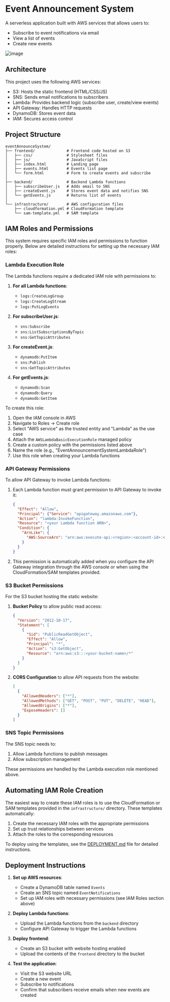 # Event Announcement System

A serverless application built with AWS services that allows users to:
- Subscribe to event notifications via email
- View a list of events
- Create new events

![image](https://github.com/user-attachments/assets/966648e4-f522-47a1-b8ac-386ce6dba290)


## Architecture

This project uses the following AWS services:
- S3: Hosts the static frontend (HTML/CSS/JS)
- SNS: Sends email notifications to subscribers
- Lambda: Provides backend logic (subscribe user, create/view events)
- API Gateway: Handles HTTP requests
- DynamoDB: Stores event data
- IAM: Secures access control

## Project Structure

```
eventAnnounceSystem/
├── frontend/              # Frontend code hosted on S3
│   ├── css/               # Stylesheet files
│   ├── js/                # JavaScript files
│   ├── index.html         # Landing page
│   ├── events.html        # Events list page
│   └── form.html          # Form to create events and subscribe
│
├── backend/               # Backend Lambda functions
│   ├── subscribeUser.js   # Adds email to SNS
│   ├── createEvent.js     # Stores event data and notifies SNS
│   └── getEvents.js       # Returns list of events
│
└── infrastructure/        # AWS configuration files
    ├── cloudformation.yml # CloudFormation template
    └── sam-template.yml   # SAM template

```

## IAM Roles and Permissions

This system requires specific IAM roles and permissions to function properly. Below are detailed instructions for setting up the necessary IAM roles:

### Lambda Execution Role

The Lambda functions require a dedicated IAM role with permissions to:

1. **For all Lambda functions**:
   - `logs:CreateLogGroup`
   - `logs:CreateLogStream`
   - `logs:PutLogEvents`

2. **For subscribeUser.js**:
   - `sns:Subscribe`
   - `sns:ListSubscriptionsByTopic`
   - `sns:GetTopicAttributes`

3. **For createEvent.js**:
   - `dynamodb:PutItem`
   - `sns:Publish`
   - `sns:GetTopicAttributes`

4. **For getEvents.js**:
   - `dynamodb:Scan`
   - `dynamodb:Query`
   - `dynamodb:GetItem`

To create this role:

1. Open the IAM console in AWS
2. Navigate to Roles → Create role
3. Select "AWS service" as the trusted entity and "Lambda" as the use case
4. Attach the `AWSLambdaBasicExecutionRole` managed policy
5. Create a custom policy with the permissions listed above
6. Name the role (e.g., "EventAnnouncementSystemLambdaRole")
7. Use this role when creating your Lambda functions

### API Gateway Permissions

To allow API Gateway to invoke Lambda functions:

1. Each Lambda function must grant permission to API Gateway to invoke it:
   ```json
   {
     "Effect": "Allow",
     "Principal": {"Service": "apigateway.amazonaws.com"},
     "Action": "lambda:InvokeFunction",
     "Resource": "<your Lambda function ARN>",
     "Condition": {
       "ArnLike": {
         "AWS:SourceArn": "arn:aws:execute-api:<region>:<account-id>:<api-id>/*"
       }
     }
   }
   ```

2. This permission is automatically added when you configure the API Gateway integration through the AWS console or when using the CloudFormation/SAM templates provided.

### S3 Bucket Permissions

For the S3 bucket hosting the static website:

1. **Bucket Policy** to allow public read access:
   ```json
   {
     "Version": "2012-10-17",
     "Statement": [
       {
         "Sid": "PublicReadGetObject",
         "Effect": "Allow",
         "Principal": "*",
         "Action": "s3:GetObject",
         "Resource": "arn:aws:s3:::<your-bucket-name>/*"
       }
     ]
   }
   ```

2. **CORS Configuration** to allow API requests from the website:
   ```json
   [
     {
       "AllowedHeaders": ["*"],
       "AllowedMethods": ["GET", "POST", "PUT", "DELETE", "HEAD"],
       "AllowedOrigins": ["*"],
       "ExposeHeaders": []
     }
   ]
   ```

### SNS Topic Permissions

The SNS topic needs to:
1. Allow Lambda functions to publish messages
2. Allow subscription management

These permissions are handled by the Lambda execution role mentioned above.

## Automating IAM Role Creation

The easiest way to create these IAM roles is to use the CloudFormation or SAM templates provided in the `infrastructure/` directory. These templates automatically:

1. Create the necessary IAM roles with the appropriate permissions
2. Set up trust relationships between services
3. Attach the roles to the corresponding resources

To deploy using the templates, see the [DEPLOYMENT.md](DEPLOYMENT.md) file for detailed instructions.

## Deployment Instructions

1. **Set up AWS resources**:
   - Create a DynamoDB table named `Events`
   - Create an SNS topic named `EventNotifications`
   - Set up IAM roles with necessary permissions (see IAM Roles section above)

2. **Deploy Lambda functions**:
   - Upload the Lambda functions from the `backend` directory
   - Configure API Gateway to trigger the Lambda functions

3. **Deploy frontend**:
   - Create an S3 bucket with website hosting enabled
   - Upload the contents of the `frontend` directory to the bucket

4. **Test the application**:
   - Visit the S3 website URL
   - Create a new event
   - Subscribe to notifications
   - Confirm that subscribers receive emails when new events are created 
